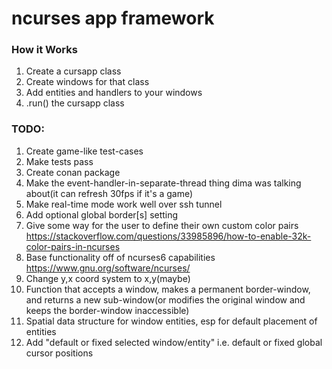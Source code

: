 # ncurses app framework

### How it Works
1. Create a cursapp class
2. Create windows for that class
3. Add entities and handlers to your windows
4. .run() the cursapp class

### TODO:
1. Create game-like test-cases
2. Make tests pass
3. Create conan package
4. Make the event-handler-in-separate-thread thing dima was talking about(it can refresh 30fps if it's a game)
5. Make real-time mode work well over ssh tunnel
6. Add optional global border[s] setting
7. Give some way for the user to define their own custom color pairs https://stackoverflow.com/questions/33985896/how-to-enable-32k-color-pairs-in-ncurses
8. Base functionality off of ncurses6 capabilities https://www.gnu.org/software/ncurses/
9. Change y,x coord system to x,y(maybe)
10. Function that accepts a window, makes a permanent border-window, and returns a new sub-window(or modifies the original window and keeps the border-window inaccessible)
11. Spatial data structure for window entities, esp for default placement of entities
12. Add "default or fixed selected window/entity" i.e. default or fixed global cursor positions
